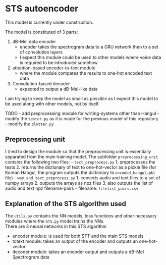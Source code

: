 # STS autoencoder

This model is currently under construction.

The model is constituted of 3 parts:
1. dB-Mel data encoder
	- encoder takes the spectrogram data to a GRU network then to a set of convolution layers
	- I expect this module could be used to other models where voice data is required to be introduced somehow
2. attention-based encoder-to-text module
	- where the module compares the results to one-hot encoded text data
3. Convolution-based decoder
	- expected to output a dB-Mel-like data

I am trying to keep the model as small as possible as I expect this model to be used along with other models, not by itself.

TODO
	- add preprocessing module for writing-systems other than Hangul
	- modify the `tester.py` as it is made for the previous model of this repository
	- modify the `plotter.py`

## Preprocessing unit
I tried to design the module so that the preprocessing unit is essentially separated from the main training model. The subfolder `preprocessing_unit` contains the following two files:
	- `text_preprocess.py`
		1. preprocesses the texts
		2. returns the dictionary of text to one-hot-vector as a pickle file (for Korean Hangul, the program outputs the dictionary to `encoded_hangul.pkl` file)
	- `wav_and_text_preprocess.py`
		1. converts audio and text files to a set of numpy arrays
		2. outputs the arrays as npz files
		3. also outputs the list of audio and text npz filename-pairs
			- filename: `filelist_pairs.csv`

## Explanation of the STS algorithm used
The `utils.py` contains the NN models, loss functions and other necessary modules where the `STS.py` model trains the NNs. \
There are 3 neural networks in this STS algorithm
- encoder module: is used for both STT and the main STS models
- totext module: takes an output of the encoder and outputs an one-hot-vector
- decoder module: takes an encoder output and outputs a dB-Mel Spectrogram data  
